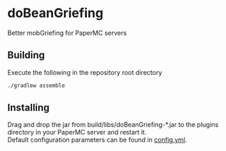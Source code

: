 # doBeanGriefing

Better mobGriefing for PaperMC servers

## Building

Execute the following in the repository root directory
```bash
./gradlew assemble
```

## Installing

Drag and drop the jar from build/libs/doBeanGriefing-*.jar to the plugins directory in your PaperMC server and restart it.  
Default configuration parameters can be found in [config.yml](./config.yml).
